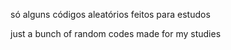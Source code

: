 só alguns códigos aleatórios feitos para estudos

just a bunch of random codes made for my studies 
